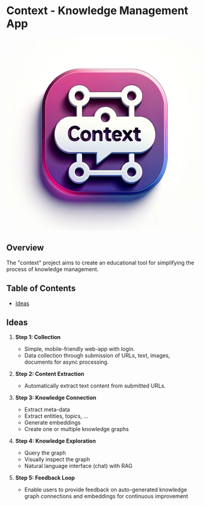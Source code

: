 # Context - Knowledge Management App
![context logo](https://github.com/jorahn/context/raw/main/IMG_5899.webp)

## Overview
The "context" project aims to create an educational tool for simplifying the process of knowledge management.

## Table of Contents
- [Ideas](#ideas)

## Ideas

1. **Step 1: Collection**
    - Simple, mobile-friendly web-app with login.
    - Data collection through submission of URLs, text, images, documents for async processing.

2. **Step 2: Content Extraction**
    - Automatically extract text content from submitted URLs.
  
3. **Step 3: Knowledge Connection**
    - Extract meta-data
    - Extract entities, topics, ...
    - Generate embeddings
    - Create one or multiple knowledge graphs

4. **Step 4: Knowledge Exploration**
    - Query the graph
    - Visually inspect the graph
    - Natural language interface (chat) with RAG
  
5. **Step 5: Feedback Loop**
    - Enable users to provide feedback on auto-generated knowledge graph connections and embeddings for continuous improvement
